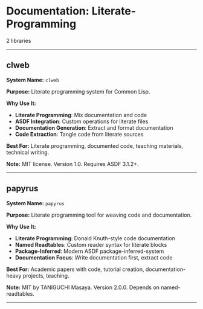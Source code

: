 # Documentation: Literate-Programming

2 libraries

---

## clweb

**System Name:** `clweb`

**Purpose:** Literate programming system for Common Lisp.

**Why Use It:**
- **Literate Programming**: Mix documentation and code
- **ASDF Integration**: Custom operations for literate files
- **Documentation Generation**: Extract and format documentation
- **Code Extraction**: Tangle code from literate sources

**Best For:** Literate programming, documented code, teaching materials, technical writing.

**Note:** MIT license. Version 1.0. Requires ASDF 3.1.2+.

---


## papyrus

**System Name:** `papyrus`

**Purpose:** Literate programming tool for weaving code and documentation.

**Why Use It:**
- **Literate Programming**: Donald Knuth-style code documentation
- **Named Readtables**: Custom reader syntax for literate blocks
- **Package-Inferred**: Modern ASDF package-inferred-system
- **Documentation Focus**: Write documentation first, extract code

**Best For:** Academic papers with code, tutorial creation, documentation-heavy projects, teaching.

**Note:** MIT by TANIGUCHI Masaya. Version 2.0.0. Depends on named-readtables.

---


